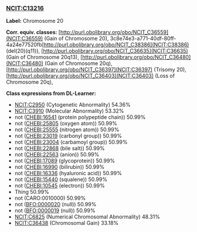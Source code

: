 
### [NCIT:C13216](http://purl.obolibrary.org/obo/NCIT_C13216)
**Label:** Chromosome 20

**Corr. equiv. classes:** [http://purl.obolibrary.org/obo/NCIT_C36559](NCIT:C36559) (Gain of Chromosome 20), 3c8e74e3-a771-40df-80ff-4a24e77520fb[http://purl.obolibrary.org/obo/NCIT_C38386](NCIT:C38386) (del(20)(q11)), [http://purl.obolibrary.org/obo/NCIT_C36635](NCIT:C36635) (Gain of Chromosome 20q13), [http://purl.obolibrary.org/obo/NCIT_C36480](NCIT:C36480) (Gain of Chromosome 20q), [http://purl.obolibrary.org/obo/NCIT_C36397](NCIT:C36397) (Trisomy 20), [http://purl.obolibrary.org/obo/NCIT_C36403](NCIT:C36403) (Loss of Chromosome 20q), 

**Class expressions from DL-Learner:**

- [NCIT:C2950](http://purl.obolibrary.org/obo/NCIT_C2950) (Cytogenetic Abnormality) 54.36%
- [NCIT:C3910](http://purl.obolibrary.org/obo/NCIT_C3910) (Molecular Abnormality) 53.32%
- not ([CHEBI:16541](http://purl.obolibrary.org/obo/CHEBI_16541) (protein polypeptide chain)) 50.99%
- not ([CHEBI:25805](http://purl.obolibrary.org/obo/CHEBI_25805) (oxygen atom)) 50.99%
- not ([CHEBI:25555](http://purl.obolibrary.org/obo/CHEBI_25555) (nitrogen atom)) 50.99%
- not ([CHEBI:23019](http://purl.obolibrary.org/obo/CHEBI_23019) (carbonyl group)) 50.99%
- not ([CHEBI:23004](http://purl.obolibrary.org/obo/CHEBI_23004) (carbamoyl group)) 50.99%
- not ([CHEBI:22868](http://purl.obolibrary.org/obo/CHEBI_22868) (bile salt)) 50.99%
- not ([CHEBI:22563](http://purl.obolibrary.org/obo/CHEBI_22563) (anion)) 50.99%
- not ([CHEBI:17089](http://purl.obolibrary.org/obo/CHEBI_17089) (glycoprotein)) 50.99%
- not ([CHEBI:16990](http://purl.obolibrary.org/obo/CHEBI_16990) (bilirubin)) 50.99%
- not ([CHEBI:16336](http://purl.obolibrary.org/obo/CHEBI_16336) (hyaluronic acid)) 50.99%
- not ([CHEBI:15440](http://purl.obolibrary.org/obo/CHEBI_15440) (squalene)) 50.99%
- not ([CHEBI:10545](http://purl.obolibrary.org/obo/CHEBI_10545) (electron)) 50.99%
- Thing 50.99%
- not (CARO:0010000) 50.99%
- not ([BFO:0000020](http://purl.obolibrary.org/obo/BFO_0000020) (null)) 50.99%
- not ([BFO:0000019](http://purl.obolibrary.org/obo/BFO_0000019) (null)) 50.99%
- [NCIT:C6825](http://purl.obolibrary.org/obo/NCIT_C6825) (Numerical Chromosomal Abnormality) 48.31%
- [NCIT:C36438](http://purl.obolibrary.org/obo/NCIT_C36438) (Chromosomal Gain) 33.18%


